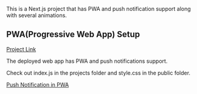 This is a Next.js project that has PWA and push notification support along with several animations.

## PWA(Progressive Web App) Setup

[Project Link](https://assignment-kaustubh.vercel.app)

The deployed web app has PWA and push notifications support.

Check out index.js in the projects folder and style.css in the public folder.

[Push Notification in PWA](https://drive.google.com/file/d/1YqZtpochf1D7EMfyNlRvzlVY9e8fK-2s/view?usp=share_link)

